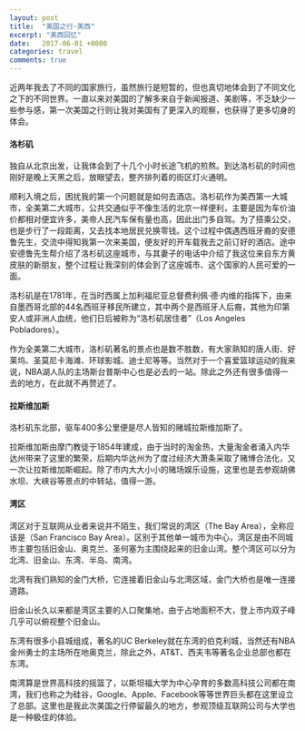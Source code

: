 ```yaml
---
layout: post
title:  "美国之行-美西"
excerpt: "美西回忆"
date:   2017-06-01 +0800
categories: travel
comments: true
---
```

近两年我去了不同的国家旅行，虽然旅行是短暂的，但也真切地体会到了不同文化之下的不同世界。一直以来对美国的了解多来自于新闻报道、美剧等，不乏缺少一些参与感，第一次美国之行则让我对美国有了更深入的观察，也获得了更多切身的体会。

#### 洛杉矶

独自从北京出发，让我体会到了十几个小时长途飞机的煎熬。到达洛杉矶的时间也刚好是晚上天黑之后，放眼望去，整齐排列着的街区灯火通明。

顺利入境之后，困扰我的第一个问题就是如何去酒店。洛杉矶作为美西第一大城市，全美第二大城市，公共交通似乎不像生活的北京一样便利，主要是因为车价油价都相对便宜许多，美帝人民汽车保有量也高，因此出门多自驾。为了搭乘公交，也是步行了一段距离，又去找本地居民兑换零钱。这个过程中偶遇西班牙裔的安德鲁先生，交流中得知我第一次来美国，便友好的开车载我去之前订好的酒店。途中安德鲁先生帮介绍了洛杉矶这座城市，与其妻子的电话中介绍了我这位来自东方黄皮肤的新朋友，整个过程让我深刻的体会到了这座城市、这个国家的人民可爱的一面。

洛杉矶是在1781年，在当时西属上加利福尼亚总督费利佩·德·内维的指挥下，由来自墨西哥北部的44名西班牙移民所建立，其中两个是西班牙人后裔，其他为印第安人或非洲人血统，他们日后被称为“洛杉矶居住者”（Los Angeles Pobladores）。

作为全美第二大城市，洛杉矶著名的景点也是数不胜数，有大家熟知的唐人街、好莱坞、圣莫尼卡海滩、环球影城、迪士尼等等。当然对于一个喜爱篮球运动的我来说，NBA湖人队的主场斯台普斯中心也是必去的一站。除此之外还有很多值得一去的地方，在此就不再赘述了。

#### 拉斯维加斯

洛杉矶东北部，驱车400多公里便是尽人皆知的赌城拉斯维加斯了。

拉斯维加斯由摩门教徒于1854年建成，由于当时的淘金热，大量淘金者涌入内华达州带来了这里的繁荣，后期内华达州为了度过经济大萧条采取了赌博合法化，又一次让拉斯维加斯崛起。除了市内大大小小的赌场娱乐设施，这里也是去参观胡佛水坝、大峡谷等景点的中转站，值得一游。


#### 湾区

湾区对于互联网从业者来说并不陌生，我们常说的湾区（The Bay Area），全称应该是（San Francisco Bay Area）。区别于其他单一城市为中心，湾区是由不同城市主要包括旧金山、奥克兰、圣何塞为主围绕起来的旧金山湾。整个湾区可以分为北湾、旧金山、东湾、半岛、南湾。

北湾有我们熟知的金门大桥，它连接着旧金山与北湾区域，金门大桥也是唯一连接道路。

旧金山长久以来都是湾区主要的人口聚集地，由于占地面积不大，登上市内双子峰几乎可以俯视整个旧金山。

东湾有很多小县城组成，著名的UC Berkeley就在东湾的伯克利城，当然还有NBA金州勇士的主场所在地奥克兰，除此之外，AT&T、西夫韦等著名企业总部也都在东湾。

南湾算是世界高科技的摇篮了，以斯坦福大学为中心孕育的多数高科技公司都在南湾，我们也称之为硅谷，Google、Apple、Facebook等等世界巨头都在这里设立了总部。这里也是我此次美国之行停留最久的地方，参观顶级互联网公司与大学也是一种极佳的体验。
